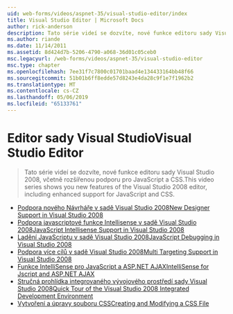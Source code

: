 ```yaml
---
uid: web-forms/videos/aspnet-35/visual-studio-editor/index
title: Visual Studio Editor | Microsoft Docs
author: rick-anderson
description: Tato série videí se dozvíte, nové funkce editoru sady Visual Studio 2008, včetně rozšířenou podporu pro JavaScript a CSS.
ms.author: riande
ms.date: 11/14/2011
ms.assetid: 8d424d7b-5206-4790-a068-36d01c05ceb0
msc.legacyurl: /web-forms/videos/aspnet-35/visual-studio-editor
msc.type: chapter
ms.openlocfilehash: 7ee31f7c7800c01701baad4e134433164bb48f66
ms.sourcegitcommit: 51b01b6ff8edde57d8243e4da28c9f1e7f1962b2
ms.translationtype: MT
ms.contentlocale: cs-CZ
ms.lasthandoff: 05/06/2019
ms.locfileid: "65133761"
---
```

# <a name="visual-studio-editor"></a><span data-ttu-id="a9ee7-103">Editor sady Visual Studio</span><span class="sxs-lookup"><span data-stu-id="a9ee7-103">Visual Studio Editor</span></span>

> <span data-ttu-id="a9ee7-104">Tato série videí se dozvíte, nové funkce editoru sady Visual Studio 2008, včetně rozšířenou podporu pro JavaScript a CSS.</span><span class="sxs-lookup"><span data-stu-id="a9ee7-104">This video series shows you new features of the Visual Studio 2008 editor, including enhanced support for JavaScript and CSS.</span></span>

- [<span data-ttu-id="a9ee7-105">Podpora nového Návrháře v sadě Visual Studio 2008</span><span class="sxs-lookup"><span data-stu-id="a9ee7-105">New Designer Support in Visual Studio 2008</span></span>](new-designer-support-in-visual-studio-2008.md)
- [<span data-ttu-id="a9ee7-106">Podpora javascriptové funkce Intellisense v sadě Visual Studio 2008</span><span class="sxs-lookup"><span data-stu-id="a9ee7-106">JavaScript Intellisense Support in Visual Studio 2008</span></span>](javascript-intellisense-support-in-visual-studio-2008.md)
- [<span data-ttu-id="a9ee7-107">Ladění JavaScriptu v sadě Visual Studio 2008</span><span class="sxs-lookup"><span data-stu-id="a9ee7-107">JavaScript Debugging in Visual Studio 2008</span></span>](javascript-debugging-in-visual-studio-2008.md)
- [<span data-ttu-id="a9ee7-108">Podpora více cílů v sadě Visual Studio 2008</span><span class="sxs-lookup"><span data-stu-id="a9ee7-108">Multi Targeting Support in Visual Studio 2008</span></span>](multi-targeting-support-in-visual-studio-2008.md)
- [<span data-ttu-id="a9ee7-109">Funkce IntelliSense pro JavaScript a ASP.NET AJAX</span><span class="sxs-lookup"><span data-stu-id="a9ee7-109">IntelliSense for Jscript and ASP.NET AJAX</span></span>](intellisense-for-jscript-and-aspnet-ajax.md)
- [<span data-ttu-id="a9ee7-110">Stručná prohlídka integrovaného vývojového prostředí sady Visual Studio 2008</span><span class="sxs-lookup"><span data-stu-id="a9ee7-110">Quick Tour of the Visual Studio 2008 Integrated Development Environment</span></span>](quick-tour-of-the-visual-studio-2008-integrated-development-environment.md)
- [<span data-ttu-id="a9ee7-111">Vytvoření a úpravy souboru CSS</span><span class="sxs-lookup"><span data-stu-id="a9ee7-111">Creating and Modifying a CSS File</span></span>](creating-and-modifying-a-css-file.md)
